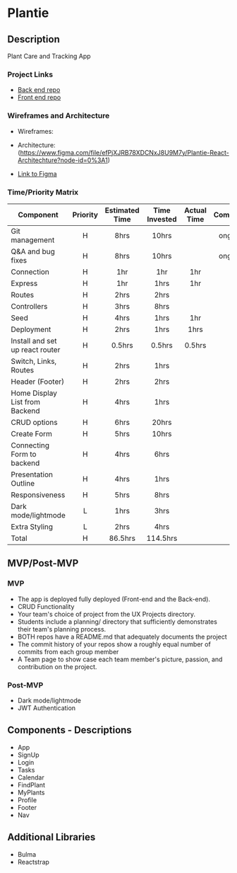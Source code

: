 # Plantie 

## Description
Plant Care and Tracking App
### Project Links
- [Back end repo](https://github.com/tony-shifflett/plantie-backend) 
- [Front end repo](https://github.com/tony-shifflett/plantie-frontend)
### Wireframes and Architecture

- Wireframes: 

- Architecture: (https://www.figma.com/file/efPjXJRB78XDCNxJ8U9M7y/Plantie-React-Architechture?node-id=0%3A1)



- [Link to Figma](https://www.figma.com/file/efPjXJRB78XDCNxJ8U9M7y/Plantie-React-Architechture?node-id=0%3A1)

### Time/Priority Matrix
| Component | Priority | Estimated Time | Time Invested | Actual Time |Completed|
| --- | :---: |  :---: | :---: | :---: |:---:|
| Git management | H | 8hrs | 10hrs |  |ongoing|
| Q&A and bug fixes | H | 8hrs | 10hrs | |ongoing|
| Connection | H | 1hr | 1hr | 1hr |X|
| Express  | H | 1hr | 1hrs |1hr|X|
| Routes | H | 2hrs | 2hrs | ||
| Controllers | H | 3hrs | 8hrs |||
| Seed | H | 4hrs | 1hrs | 1hr||
| Deployment | H | 2hrs | 1hrs | 1hrs |X|
| Install and set up react router | H | 0.5hrs | 0.5hrs |0.5hrs |X|
| Switch, Links, Routes | H | 2hrs | 1hrs | ||
| Header (Footer)| H | 2hrs | 2hrs | ||
| Home Display List from Backend | H | 4hrs | 1hrs |  ||
| CRUD options | H | 6hrs | 20hrs |  ||
| Create Form | H | 5hrs | 10hrs |  ||
| Connecting Form to backend | H | 4hrs | 6hrs | ||
| Presentation Outline | H | 4hrs| 1hrs | ||
| Responsiveness | H | 5hrs | 8hrs | ||
| Dark mode/lightmode | L | 1hrs| 3hrs |  ||
| Extra Styling | L | 2hrs | 4hrs |  ||
| Total | H | 86.5hrs| 114.5hrs |  |X|

## MVP/Post-MVP
### MVP
- The app is deployed fully deployed (Front-end and the Back-end).
- CRUD Functionality
- Your team's choice of project from the UX Projects directory.
- Students include a planning/ directory that sufficiently demonstrates their team's planning process.
- BOTH repos have a README.md that adequately documents the project
- The commit history of your repos show a roughly equal number of commits from each group member
- A Team page to show case each team member's picture, passion, and contribution on the project.
### Post-MVP
- Dark mode/lightmode
- JWT Authentication


## Components - Descriptions

- App
- SignUp
- Login
- Tasks
- Calendar
- FindPlant
- MyPlants
- Profile
- Footer
- Nav

## Additional Libraries
- Bulma
- Reactstrap

